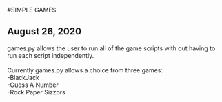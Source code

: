 #SIMPLE GAMES
## August 26, 2020
games.py allows the user to run all of the game scripts with
out having to run each script independently.
<br>
<br>
Currently games.py allows a choice from three games:
<br>
-BlackJack
<br>
-Guess A Number
<br>
-Rock Paper Sizzors 